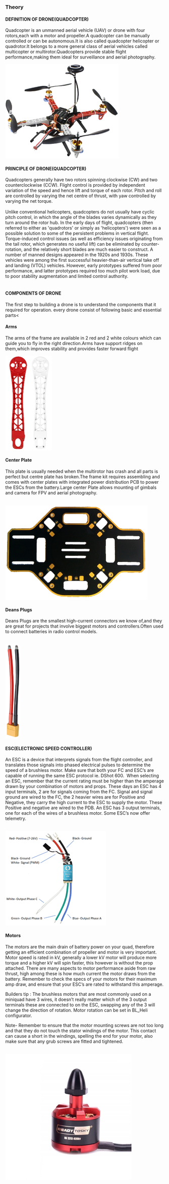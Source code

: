 ### Theory

#### DEFINITION OF DRONE(QUADCOPTER)

Quadcopter is an unmanned aerial vehicle (UAV) or drone with four rotors,each with a motor and propeller.A quadcopter can be manually controlled or can be autonomous.It is also called quadcopter helicopter or quadrotor.It belongs to a more general class of aerial vehicles called multicopter or multirotor.Quadcopters provide stable flight performance,making them ideal for surveillance and aerial photography.

<img src="images/th0.png" style="height: 300px;">

#### PRINCIPLE OF DRONE(QUADCOPTER)

Quadcopters generally have two rotors spinning clockwise (CW) and two counterclockwise (CCW). Flight control is provided by independent variation of the speed and hence lift and torque of each rotor. Pitch and roll are controlled by varying the net centre of thrust, with yaw controlled by varying the net torque.<br><br>
Unlike conventional helicopters, quadcopters do not usually have cyclic pitch control, in which the angle of the blades varies dynamically as they turn around the rotor hub. In the early days of flight, quadcopters (then referred to either as 'quadrotors' or simply as 'helicopters') were seen as a possible solution to some of the persistent problems in vertical flight. Torque-induced control issues (as well as efficiency issues originating from the tail rotor, which generates no useful lift) can be eliminated by counter-rotation, and the relatively short blades are much easier to construct. A number of manned designs appeared in the 1920s and 1930s. These vehicles were among the first successful heavier-than-air vertical take off and landing (VTOL) vehicles. However, early prototypes suffered from poor performance, and latter prototypes required too much pilot work load, due to poor stability augmentation and limited control authority.<br><br>

#### COMPONENTS OF DRONE

The first step to building a drone is to understand the components that it required for operation.
every drone consist of following basic and essential parts<

#### Arms

The arms of the frame are available in 2 red and 2 white colours which can guide you to fly in the right direction.Arms have support ridges on them,which improves stability and provides faster forward flight

<img src="images/th01.png" style="height: 300px;">

#### Center Plate

This plate is usually needed when the multirotor has crash and all parts is perfect but centre plate has broken.The frame kit requires assembling and comes with center plates with integrated power distribution PCB to power the ESCs from the battery.Large center Plate allows mounting of gimbals and camera for FPV and aerial photography.

<br> 
<img src="images/th10.png" style="height: 300px;">
<br>

#### Deans Plugs

Deans Plugs are the smallest high-current connectors we know of,and they are great for projects that involve biggest motors and controllers.Often used to connect batteries in radio control models.

<br> 
<img src="images/th11.png" style="height: 300px;">
<br>

#### ESC(ELECTRONIC SPEED CONTROLLER)

An ESC is a device that interprets signals from the flight controller, and translates those signals into phased electrical pulses to determine the speed of a brushless motor. Make sure that both your FC and ESC’s are capable of running the same ESC protocol ie. DShot 600.  When selecting an ESC, remember that the current rating must be higher than the amperage drawn by your combination of motors and props.
These days an ESC has 4 input terminals, 2 are for signals coming from the FC. Signal and signal ground are wired to the FC, the 2 heavier wires are for Positive and Negative, they carry the high current to the ESC to supply the motor. These Positive and negative are wired to the PDB. An ESC has 3 output terminals, one for each of the wires of a brushless motor. Some ESC’s now offer telemetry.

<br> 
<img src="images/th5.png" style="height: 300px;">
<br>

#### Motors

The motors are the main drain of battery power on your quad, therefore getting an efficient combination of propeller and motor is very important. Motor speed is rated in kV, generally a lower kV motor will produce more torque and a higher kV will spin faster, this however is without the prop attached.
There are many aspects to motor performance aside from raw thrust, high among these is how much current the motor draws from the battery. Remember to check the specs of your motors for their maximum amp draw, and ensure that your ESC’s are rated to withstand this amperage.


Builders tip : The brushless motors that are most commonly used on a miniquad have 3 wires, it doesn’t really matter which of the 3 output terminals these are connected to on the ESC, swapping any of the 3 will change the direction of rotation. Motor rotation can be set in BL_Heli configurator.

Note- Remember to ensure that the motor mounting screws are not too long and that they do not touch the stator windings of the motor. This contact can cause a short in the windings, spelling the end for your motor, also make sure that any grub screws are fitted and tightened.

<br> 
<img src="images/th7.jpg" style="height: 400px;">
<br>
